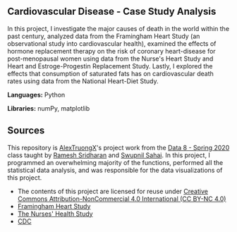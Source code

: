 ## Cardiovascular Disease - Case Study Analysis
In this project, I investigate the major causes of death in the world within the past century, analyzed data from the Framingham Heart Study (an observational study into cardiovascular health), examined the effects of hormone replacement therapy on the risk of coronary heart-disease for post-menopausal women using data from the Nurse's Heart Study and Heart and Estroge-Progestin Replacement Study. Lastly, I explored the effects that consumption of saturated fats has on cardiovascular death rates using data from the National Heart-Diet Study. 

**Languages:** Python


**Libraries:** numPy, matplotlib

## Sources
This repository is [AlexTruongX](https://github.com/AlexTruong)'s project work from the [Data 8 - Spring 2020](https://github.com/data-8/materials-sp20) class taught by [Ramesh Sridharan](https://github.com/rameshvs) and [Swupnil Sahai](https://github.com/swupnil). In this project, I programmed an overwhelming majority of the functions, performed all the statistical data analysis, and was responsible for the data visualizations of this project. 

* The contents of this project are licensed for reuse under [Creative Commons Attribution-NonCommercial 4.0 International (CC BY-NC 4.0)](http://creativecommons.org/licenses/by-nc/4.0/)
* [Framingham Heart Study](https://en.wikipedia.org/wiki/Framingham_Heart_Study)
* [The Nurses' Health Study](https://www.ncbi.nlm.nih.gov/pubmed/4047106)
* [CDC ](https://www.cdc.gov/diabetes/statistics/slides/long_term_trends.pdf)